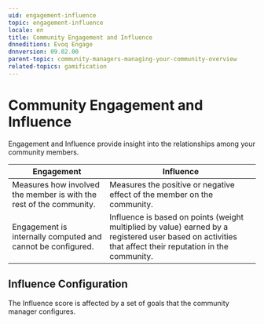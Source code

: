 ```yaml
---
uid: engagement-influence
topic: engagement-influence
locale: en
title: Community Engagement and Influence
dnneditions: Evoq Engage
dnnversion: 09.02.00
parent-topic: community-managers-managing-your-community-overview
related-topics: gamification
---
```


# Community Engagement and Influence

Engagement and Influence provide insight into the relationships among your community members.

|**Engagement**|**Influence**|
|---|---|
|Measures how involved the member is with the rest of the community.|Measures the positive or negative effect of the member on the community.|
|Engagement is internally computed and cannot be configured.|Influence is based on points (weight multiplied by value) earned by a registered user based on activities that affect their reputation in the community.|

## Influence Configuration

The Influence score is affected by a set of goals that the community manager configures.